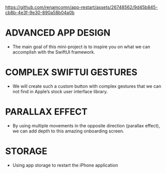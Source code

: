 
https://github.com/renamcomn/app-restart/assets/26748562/9d45b845-cb8b-4e3f-9e30-890a58b04a0b

# ADVANCED APP DESIGN
- The main goal of this mini-project is to inspire you on what we can accomplish with the SwiftUI framework.

# COMPLEX SWIFTUI GESTURES
- We will create such a custom button with complex gestures that we can not find in Apple’s stock user interface library.

# PARALLAX EFFECT
- By using multiple movements in the opposite direction (parallax effect), we can add depth to this amazing onboarding screen.

# STORAGE
- Using app storage to restart the iPhone application
